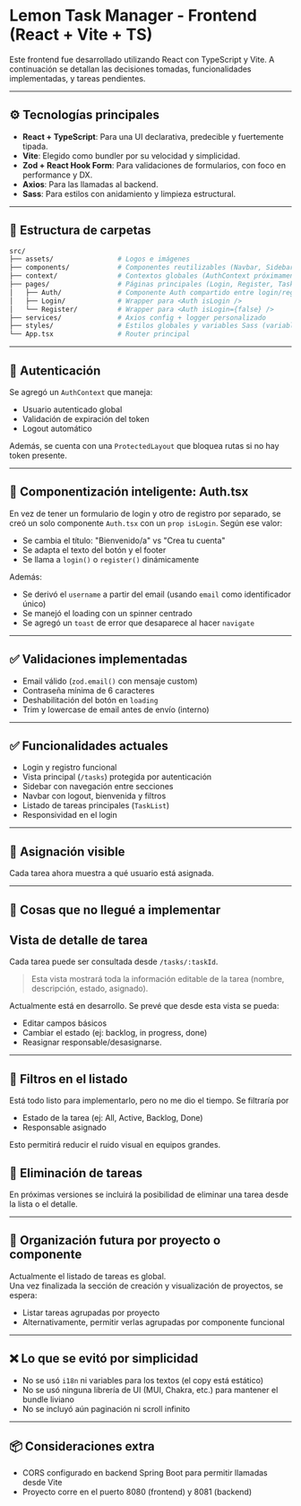 # Lemon Task Manager - Frontend (React + Vite + TS)

Este frontend fue desarrollado utilizando React con TypeScript y Vite. A continuación se detallan las decisiones tomadas, funcionalidades implementadas, y tareas pendientes.

---

## ⚙️ Tecnologías principales

- **React + TypeScript**: Para una UI declarativa, predecible y fuertemente tipada.
- **Vite**: Elegido como bundler por su velocidad y simplicidad.
- **Zod + React Hook Form**: Para validaciones de formularios, con foco en performance y DX.
- **Axios**: Para las llamadas al backend.
- **Sass**: Para estilos con anidamiento y limpieza estructural.

---

## 📁 Estructura de carpetas

```bash
src/
├── assets/                # Logos e imágenes
├── components/            # Componentes reutilizables (Navbar, Sidebar, Toast, ProtectedLayout)
├── context/               # Contextos globales (AuthContext próximamente)
├── pages/                 # Páginas principales (Login, Register, TaskList, TaskDetail)
│   ├── Auth/              # Componente Auth compartido entre login/register
│   ├── Login/             # Wrapper para <Auth isLogin />
│   └── Register/          # Wrapper para <Auth isLogin={false} />
├── services/              # Axios config + logger personalizado
├── styles/                # Estilos globales y variables Sass (variables, globals)
└── App.tsx                # Router principal
```

---

## 🔐 Autenticación

Se agregó un `AuthContext` que maneja:

- Usuario autenticado global
- Validación de expiración del token
- Logout automático

Además, se cuenta con una `ProtectedLayout` que bloquea rutas si no hay token presente.

---

## 🧠 Componentización inteligente: Auth.tsx

En vez de tener un formulario de login y otro de registro por separado, se creó un solo componente `Auth.tsx` con un `prop isLogin`. Según ese valor:

- Se cambia el título: "Bienvenido/a" vs "Crea tu cuenta"
- Se adapta el texto del botón y el footer
- Se llama a `login()` o `register()` dinámicamente

Además:
- Se derivó el `username` a partir del email (usando `email` como identificador único)
- Se manejó el loading con un spinner centrado
- Se agregó un `toast` de error que desaparece al hacer `navigate`

---

## ✅ Validaciones implementadas

- Email válido (`zod.email()` con mensaje custom)
- Contraseña mínima de 6 caracteres
- Deshabilitación del botón en `loading`
- Trim y lowercase de email antes de envío (interno)

---

## ✅ Funcionalidades actuales

- Login y registro funcional
- Vista principal (`/tasks`) protegida por autenticación
- Sidebar con navegación entre secciones
- Navbar con logout, bienvenida y filtros
- Listado de tareas principales (`TaskList`)
- Responsividad en el login

---


## 👤 Asignación visible

Cada tarea ahora muestra a qué usuario está asignada.

---
## 📝 Cosas que no llegué a implementar


## Vista de detalle de tarea

Cada tarea puede ser consultada desde `/tasks/:taskId`.

> Esta vista mostrará toda la información editable de la tarea (nombre, descripción, estado, asignado).

Actualmente está en desarrollo. Se prevé que desde esta vista se pueda:

- Editar campos básicos
- Cambiar el estado (ej: backlog, in progress, done)
- Reasignar responsable/desasignarse.

---

## 🔎 Filtros en el listado

Está todo listo para implementarlo, pero no me dio el tiempo. Se filtraría por

- Estado de la tarea (ej: All, Active, Backlog, Done)
- Responsable asignado

Esto permitirá reducir el ruido visual en equipos grandes.


## 🧪 Eliminación de tareas

En próximas versiones se incluirá la posibilidad de eliminar una tarea desde la lista o el detalle.

---

## 🧱 Organización futura por proyecto o componente

Actualmente el listado de tareas es global.  
Una vez finalizada la sección de creación y visualización de proyectos, se espera:

- Listar tareas agrupadas por proyecto
- Alternativamente, permitir verlas agrupadas por componente funcional

---

## ❌ Lo que se evitó por simplicidad

- No se usó `i18n` ni variables para los textos (el copy está estático)
- No se usó ninguna librería de UI (MUI, Chakra, etc.) para mantener el bundle liviano
- No se incluyó aún paginación ni scroll infinito

---

## 📦 Consideraciones extra

- CORS configurado en backend Spring Boot para permitir llamadas desde Vite
- Proyecto corre en el puerto 8080 (frontend) y 8081 (backend)
